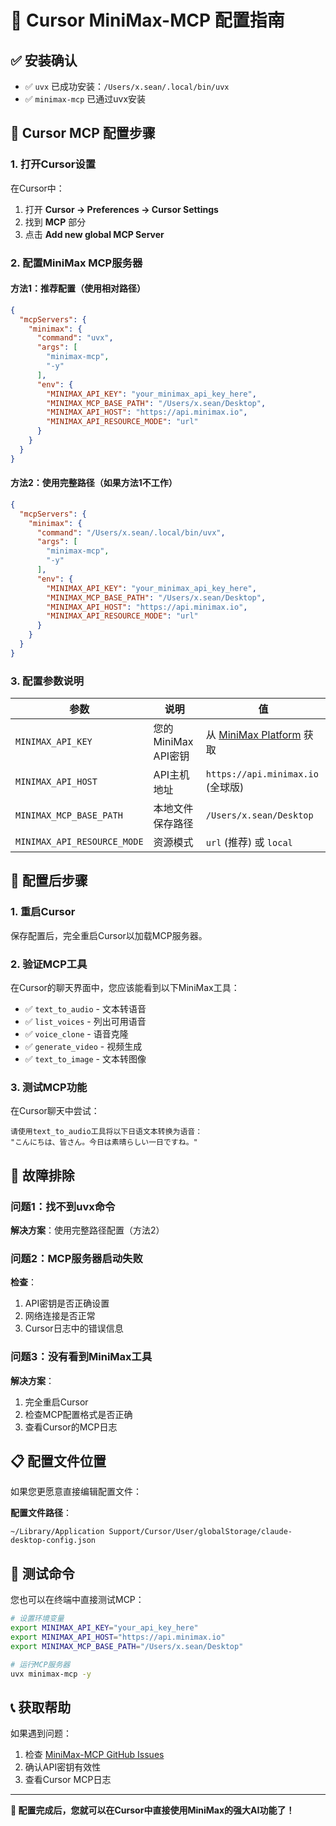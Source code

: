 # 🎯 Cursor MiniMax-MCP 配置指南

## ✅ **安装确认**

- ✅ `uvx` 已成功安装：`/Users/x.sean/.local/bin/uvx`
- ✅ `minimax-mcp` 已通过uvx安装

## 📝 **Cursor MCP 配置步骤**

### **1. 打开Cursor设置**

在Cursor中：
1. 打开 **Cursor → Preferences → Cursor Settings**
2. 找到 **MCP** 部分
3. 点击 **Add new global MCP Server**

### **2. 配置MiniMax MCP服务器**

#### **方法1：推荐配置（使用相对路径）**
```json
{
  "mcpServers": {
    "minimax": {
      "command": "uvx",
      "args": [
        "minimax-mcp",
        "-y"
      ],
      "env": {
        "MINIMAX_API_KEY": "your_minimax_api_key_here",
        "MINIMAX_MCP_BASE_PATH": "/Users/x.sean/Desktop",
        "MINIMAX_API_HOST": "https://api.minimax.io",
        "MINIMAX_API_RESOURCE_MODE": "url"
      }
    }
  }
}
```

#### **方法2：使用完整路径（如果方法1不工作）**
```json
{
  "mcpServers": {
    "minimax": {
      "command": "/Users/x.sean/.local/bin/uvx",
      "args": [
        "minimax-mcp",
        "-y"
      ],
      "env": {
        "MINIMAX_API_KEY": "your_minimax_api_key_here",
        "MINIMAX_MCP_BASE_PATH": "/Users/x.sean/Desktop",
        "MINIMAX_API_HOST": "https://api.minimax.io",
        "MINIMAX_API_RESOURCE_MODE": "url"
      }
    }
  }
}
```

### **3. 配置参数说明**

| 参数 | 说明 | 值 |
|------|------|-----|
| `MINIMAX_API_KEY` | 您的MiniMax API密钥 | 从 [MiniMax Platform](https://www.minimax.io/platform/user-center/basic-information/interface-key) 获取 |
| `MINIMAX_API_HOST` | API主机地址 | `https://api.minimax.io` (全球版) |
| `MINIMAX_MCP_BASE_PATH` | 本地文件保存路径 | `/Users/x.sean/Desktop` |
| `MINIMAX_API_RESOURCE_MODE` | 资源模式 | `url` (推荐) 或 `local` |

## 🔧 **配置后步骤**

### **1. 重启Cursor**
保存配置后，完全重启Cursor以加载MCP服务器。

### **2. 验证MCP工具**
在Cursor的聊天界面中，您应该能看到以下MiniMax工具：

- ✅ `text_to_audio` - 文本转语音
- ✅ `list_voices` - 列出可用语音
- ✅ `voice_clone` - 语音克隆
- ✅ `generate_video` - 视频生成
- ✅ `text_to_image` - 文本转图像

### **3. 测试MCP功能**
在Cursor聊天中尝试：
```
请使用text_to_audio工具将以下日语文本转换为语音：
"こんにちは、皆さん。今日は素晴らしい一日ですね。"
```

## 🚨 **故障排除**

### **问题1：找不到uvx命令**
**解决方案**：使用完整路径配置（方法2）

### **问题2：MCP服务器启动失败**
**检查**：
1. API密钥是否正确设置
2. 网络连接是否正常
3. Cursor日志中的错误信息

### **问题3：没有看到MiniMax工具**
**解决方案**：
1. 完全重启Cursor
2. 检查MCP配置格式是否正确
3. 查看Cursor的MCP日志

## 📋 **配置文件位置**

如果您更愿意直接编辑配置文件：

**配置文件路径**：
```
~/Library/Application Support/Cursor/User/globalStorage/claude-desktop-config.json
```

## 🧪 **测试命令**

您也可以在终端中直接测试MCP：
```bash
# 设置环境变量
export MINIMAX_API_KEY="your_api_key_here"
export MINIMAX_API_HOST="https://api.minimax.io"
export MINIMAX_MCP_BASE_PATH="/Users/x.sean/Desktop"

# 运行MCP服务器
uvx minimax-mcp -y
```

## 📞 **获取帮助**

如果遇到问题：
1. 检查 [MiniMax-MCP GitHub Issues](https://github.com/MiniMax-AI/MiniMax-MCP/issues)
2. 确认API密钥有效性
3. 查看Cursor MCP日志

---

**🎉 配置完成后，您就可以在Cursor中直接使用MiniMax的强大AI功能了！** 